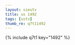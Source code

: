 ```yaml
--- 
layout: sieutv
title: us 1492
tags: [ustv]
thumb_re: q7t11492
---
```

{% include q7t1 key="1492" %} 
